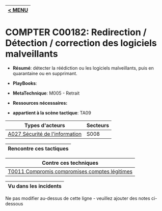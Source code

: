 |[< MENU](../README.md)|
|---|
# COMPTER C00182: Redirection / Détection / correction des logiciels malveillants

* **Résumé**: détecter la réédiction ou les logiciels malveillants, puis en quarantaine ou en supprimant.

* **PlayBooks**:

* **MetaTechnique**: M005 - Retrait

* **Ressources nécessaires:**

* **appartient à la scène tactique**: TA09


|Types d'acteurs |Secteurs |
|----------- |------- |
|[A027 Sécurité de l'information](../../generated_pages/actortypes/A027.md) |S008 |



|Rencontre ces tactiques |
|---------------------- |



|Contre ces techniques |
|------------------------- |
|[T0011 Compromis compromises comptes légitimes](../../generated_pages/techniques/T0011.md) |



|Vu dans les incidents |
|----------------- |


Ne pas modifier au-dessus de cette ligne - veuillez ajouter des notes ci-dessous